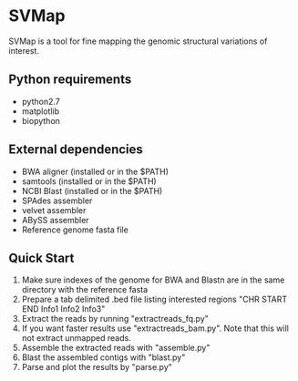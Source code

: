 # SVMap
SVMap is a tool for fine mapping the genomic structural variations of interest.

## Python requirements
- python2.7
- matplotlib
- biopython
## External dependencies
- BWA aligner (installed or in the $PATH)
- samtools (installed or in the $PATH)
- NCBI Blast (installed or in the $PATH)
- SPAdes assembler
- velvet assembler
- ABySS assembler
- Reference genome fasta file

## Quick Start
1. Make sure indexes of the genome for BWA and Blastn are in the same directory with the reference fasta
2. Prepare a tab delimited .bed file listing interested regions
    "CHR START	END	Info1	Info2	Info3"
3. Extract the reads by running "extractreads_fq.py"
4. If you want faster results use "extractreads_bam.py". Note that this will not extract unmapped reads.
5. Assemble the extracted reads with "assemble.py"
6. Blast the assembled contigs with "blast.py"
7. Parse and plot the results by "parse.py"
